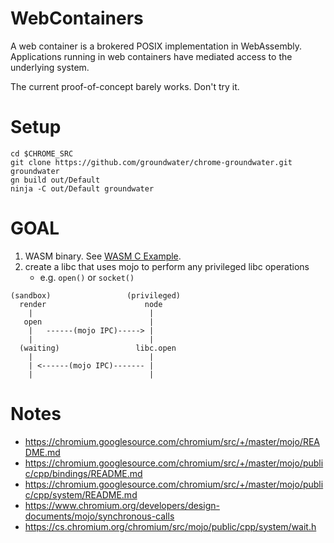 # WebContainers

A web container is a brokered POSIX implementation in WebAssembly.
Applications running in web containers have mediated access to the underlying system.

The current proof-of-concept barely works. Don't try it.

# Setup

```
cd $CHROME_SRC
git clone https://github.com/groundwater/chrome-groundwater.git groundwater
gn build out/Default
ninja -C out/Default groundwater
```

# GOAL

1. WASM binary. See [WASM C Example](https://github.com/groundwater/wasm-c-example).
2. create a libc that uses mojo to perform any privileged libc operations
    - e.g. `open()` or `socket()`

```
(sandbox)                 (privileged)
  render                      node
    |                          |
   open                        |
    |   ------(mojo IPC)-----> |
    |                          |
  (waiting)                 libc.open
    |                          |
    | <------(mojo IPC)------- |
    |                          |
```

# Notes

- https://chromium.googlesource.com/chromium/src/+/master/mojo/README.md
- https://chromium.googlesource.com/chromium/src/+/master/mojo/public/cpp/bindings/README.md
- https://chromium.googlesource.com/chromium/src/+/master/mojo/public/cpp/system/README.md
- https://www.chromium.org/developers/design-documents/mojo/synchronous-calls
- https://cs.chromium.org/chromium/src/mojo/public/cpp/system/wait.h
